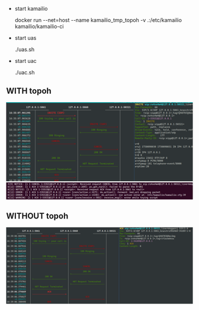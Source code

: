 
 - start kamailio
   
   docker run --net=host --name kamailio_tmp_topoh -v .:/etc/kamailio   kamailio/kamailio-ci

 - start uas
   
   ./uas.sh
   
 - start uac
   
   ./uac.sh

## WITH topoh

 ![with_topoh](./with_topoh.png)
 ![with_topoh_log](./with_topoh_log.png)

## WITHOUT topoh

 ![without_topoh](./without_topoh.png)
